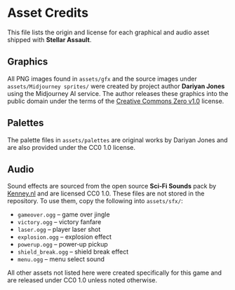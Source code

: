 # Asset Credits

This file lists the origin and license for each graphical and audio asset shipped with **Stellar Assault**.

## Graphics

All PNG images found in `assets/gfx` and the source images under `assets/Midjourney sprites/` were created by project author **Dariyan Jones** using the Midjourney AI service. The author releases these graphics into the public domain under the terms of the [Creative Commons Zero v1.0](https://creativecommons.org/publicdomain/zero/1.0/) license.

## Palettes

The palette files in `assets/palettes` are original works by Dariyan Jones and are also provided under the CC0 1.0 license.

## Audio

Sound effects are sourced from the open source **Sci‑Fi Sounds** pack by [Kenney.nl](https://www.kenney.nl/) and are licensed CC0 1.0. These files are not stored in the repository. To use them, copy the following into `assets/sfx/`:

- `gameover.ogg` – game over jingle
- `victory.ogg` – victory fanfare
- `laser.ogg` – player laser shot
- `explosion.ogg` – explosion effect
- `powerup.ogg` – power‑up pickup
- `shield_break.ogg` – shield break effect
- `menu.ogg` – menu select sound

All other assets not listed here were created specifically for this game and are released under CC0 1.0 unless noted otherwise.
